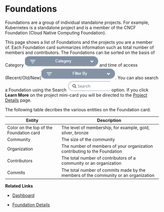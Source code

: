 # Foundations

Foundations are a group of individual standalone projects. For example, Kubernetes is a standalone project  and is a member of the CNCF Foundation (Cloud Native Computing Foundation).

This page shows a list of Foundations and the projects you are a member of. Each Foundation card summarizes information such as total number of members and contributors. The Foundations can be sorted on the basis of Category ![Category](imgs/category.png) and time of access (Recent/Old/New)![Filter by](imgs/Filter_by.png). You can also search a Foundation using the Search ![Search](imgs/search_foundation.png) option. If you click **Learn More** on the project mini-card you will be directed to the [Project Details](https://github.com/communitybridge/communitybridge.github.io/blob/master/Foundation/project_details.md) page.

The following table decribes the various entities on the Foundation card:

|Entity|Description|
|---|---|
|Color on the top of the Foundation card|The level of membership, for example, gold, silver, bronze|
|Community|The size of the community|
|Organization|The number of members of your organization contributing to the Foundation|
|Contributors|The total number of contributors of a community or an organization|
|Commits|The total number of commits made by the members of the community or an organization|


**Related Links**

 - [Dashboard](https://github.com/communitybridge/communitybridge.github.io/blob/master/Dashboard/dashboard.md)
 
 - [Foundation Details](https://github.com/communitybridge/communitybridge.github.io/blob/master/Foundation/foundation_details.md)
